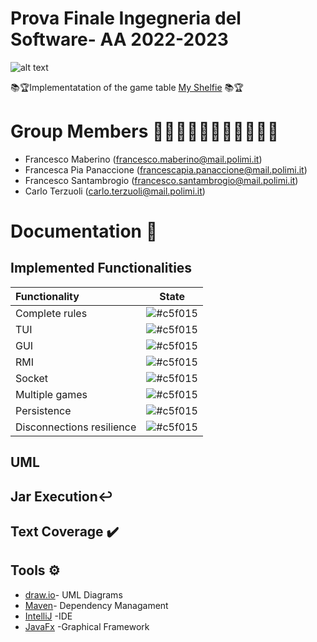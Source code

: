 # Prova Finale Ingegneria del Software- AA 2022-2023 
![alt text](src/main/resources/it/polimi/ingsw/client/view/misc/MyShelfie.png)

📚🏆Implementatation of the game table [My Shelfie](https://www.craniocreations.it/prodotto/my-shelfie) 📚🏆

# Group Members 🧑🏻‍🦱👩🏻🧑🏻‍🦱🧑🏻‍🦱
+ Francesco Maberino (francesco.maberino@mail.polimi.it)
+ Francesca Pia Panaccione (francescapia.panaccione@mail.polimi.it)
+ Francesco Santambrogio (francesco.santambrogio@mail.polimi.it)
+ Carlo Terzuoli (carlo.terzuoli@mail.polimi.it)

# Documentation 📃

## Implemented Functionalities

| Functionality | State |
|:-----------------------|:------------------------------------:|
Complete rules | ![#c5f015](https://via.placeholder.com/15/008000/000000?text=+) |
| TUI | ![#c5f015](https://via.placeholder.com/15/008000/000000?text=+) |
| GUI | ![#c5f015](https://via.placeholder.com/15/008000/000000?text=+) |
| RMI | ![#c5f015](https://via.placeholder.com/15/008000/000000?text=+)|
| Socket | ![#c5f015](https://via.placeholder.com/15/008000/000000?text=+)|
| Multiple games | ![#c5f015](https://via.placeholder.com/15/008000/000000?text=+) |
| Persistence | ![#c5f015](https://via.placeholder.com/15/008000/000000?text=+) |](https://maven.apache.org/)
| Disconnections resilience | ![#c5f015](https://via.placeholder.com/15/008000/000000?text=+) |

## UML

## Jar Execution↩︎



## Text Coverage ✔️


## Tools ⚙️
+ [draw.io]( https://app.diagrams.net/)- UML Diagrams
+ [Maven](https://maven.apache.org/)- Dependency Managament
+ [IntelliJ](https://www.jetbrains.com/idea/) -IDE
+ [JavaFx](https://openjfx.io/) -Graphical Framework
